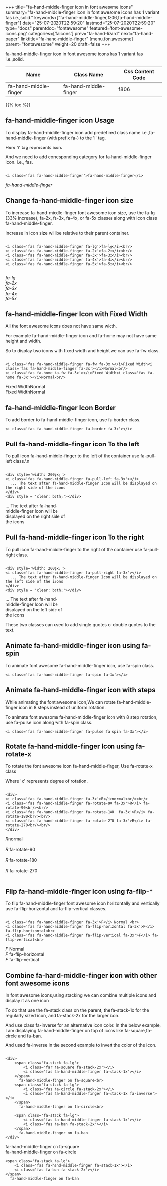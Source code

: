 +++
title="fa-hand-middle-finger icon in font awesome icons"
summary="fa-hand-middle-finger icon in font awesome icons has 1 variant fas i.e.,solid."
keywords=["fa-hand-middle-finger,f806,fa-hand-middle-finger"]
date="25-07-2020T22:59:20"
lastmod="25-07-2020T22:59:20"
type="docs"
parentdoc="fontawesome"
featured='font-awesome-icons.png'
categories=['faicons']
prev="fa-hand-lizard"
next="fa-hand-paper"
linktitle="fa-hand-middle-finger"
[menu.fontawesome]
parent="fontawesome"
weight=20
draft=false
+++


fa-hand-middle-finger icon in font awesome icons has 1 variant fas i.e.,solid.

<div class='table-responsive'><table class='table'><thead><tr><th>Name</th><th>Class Name</th><th>Css Content Code</th></tr></thead><tbody><tr><td>fa-hand-middle-finger</td><td>fa-hand-middle-finger</td><td>f806</td></tr></tbody></table></div>


{{% toc %}}


## fa-hand-middle-finger icon Usage

To display fa-hand-middle-finger icon add predefined class name i.e.,fa-hand-middle-finger (with prefix fa-) to the 'i' tag.

Here 'i' tag represents icon.

And we need to add corresponding category for fa-hand-middle-finger icon. i.e., fas.


```

<i class='fas fa-hand-middle-finger'>fa-hand-middle-finger</i>
```

<i class='fas fa-hand-middle-finger'>fa-hand-middle-finger</i>




## Change fa-hand-middle-finger icon size
To increase fa-hand-middle-finger font awesome icon size, use the fa-lg (33% increase), fa-2x, fa-3x, fa-4x, or fa-5x classes along with icon class fa-hand-middle-finger.

Increase in icon size will be relative to their parent container. 

```

<i class='fas fa-hand-middle-finger fa-lg'>fa-lg</i><br/>
<i class='fas fa-hand-middle-finger fa-2x'>fa-2x</i><br/>
<i class='fas fa-hand-middle-finger fa-3x'>fa-3x</i><br/>
<i class='fas fa-hand-middle-finger fa-4x'>fa-4x</i><br/>
<i class='fas fa-hand-middle-finger fa-5x'>fa-5x</i><br/>
            
```

<i class='fas fa-hand-middle-finger fa-lg'>fa-lg</i><br/>
<i class='fas fa-hand-middle-finger fa-2x'>fa-2x</i><br/>
<i class='fas fa-hand-middle-finger fa-3x'>fa-3x</i><br/>
<i class='fas fa-hand-middle-finger fa-4x'>fa-4x</i><br/>
<i class='fas fa-hand-middle-finger fa-5x'>fa-5x</i><br/>
            



## fa-hand-middle-finger Icon with Fixed Width 

All the font awesome icons does not have same width.

For example fa-hand-middle-finger icon and fa-home may not have same height and width.

So to display two icons with fixed width and height we can use fa-fw class.


```

<i class='fas fa-hand-middle-finger fa-fw fa-3x'></i>Fixed Width<i class='fas fa-hand-middle-finger fa-3x'></i>Normal<br/>
<i class='fas fa-home fa-fw fa-3x'></i>Fixed Width<i class='fas fa-home fa-3x'></i>Normal<br/>
```

<i class='fas fa-hand-middle-finger fa-fw fa-3x'></i>Fixed Width<i class='fas fa-hand-middle-finger fa-3x'></i>Normal<br/>
<i class='fas fa-home fa-fw fa-3x'></i>Fixed Width<i class='fas fa-home fa-3x'></i>Normal<br/>



## fa-hand-middle-finger Icon Border 

To add border to fa-hand-middle-finger icon, use fa-border class.


```
<i class='fas fa-hand-middle-finger fa-border fa-3x'></i>

```
<i class='fas fa-hand-middle-finger fa-border fa-3x'></i>





## Pull fa-hand-middle-finger icon To the left

To pull icon fa-hand-middle-finger to the left of the container use fa-pull-left class.\n

```

<div style='width: 200px;'>
<i class='fas fa-hand-middle-finger fa-pull-left fa-3x'></i>
  ... The text after fa-hand-middle-finger Icon will be displayed on the right side of the icons
</div>
<div style = 'clear: both;'></div>
```

<div style='width: 200px;'>
<i class='fas fa-hand-middle-finger fa-pull-left fa-3x'></i>
  ... The text after fa-hand-middle-finger Icon will be displayed on the right side of the icons
</div>
<div style = 'clear: both;'></div>




## Pull fa-hand-middle-finger icon To the right
To pull icon fa-hand-middle-finger to the right of the container use fa-pull-right class.

```

<div style='width: 200px;'>
<i class='fas fa-hand-middle-finger fa-pull-right fa-3x'></i>
  ... The text after fa-hand-middle-finger Icon will be displayed on the left side of the icons
</div>
<div style = 'clear: both;'></div>
```

<div style='width: 200px;'>
<i class='fas fa-hand-middle-finger fa-pull-right fa-3x'></i>
  ... The text after fa-hand-middle-finger Icon will be displayed on the left side of the icons
</div>
<div style = 'clear: both;'></div>

These two classes can used to add single quotes or double quotes to the text.


## Animate fa-hand-middle-finger icon using fa-spin
To animate font awesome fa-hand-middle-finger icon, use fa-spin class.

```
<i class='fas fa-hand-middle-finger fa-spin fa-3x'></i>
```
<i class='fas fa-hand-middle-finger fa-spin fa-3x'></i>




## Animate fa-hand-middle-finger icon with steps
While animating the font awesome icon,We can rotate fa-hand-middle-finger icon in 8 steps instead of uniform rotation.

To animate font awesome fa-hand-middle-finger icon with 8 step rotation, use fa-pulse icon along with fa-spin class.


```
<i class='fas fa-hand-middle-finger fa-pulse fa-spin fa-3x'></i>

```
<i class='fas fa-hand-middle-finger fa-pulse fa-spin fa-3x'></i>





## Rotate fa-hand-middle-finger Icon using fa-rotate-x
To rotate the font awesome icon fa-hand-middle-finger, Use fa-rotate-x class

Where 'x' represents degree of rotation.


```

<div>
<i class='fas fa-hand-middle-finger fa-3x'>R</i>normal<br/><br/>
<i class='fas fa-hand-middle-finger fa-rotate-90 fa-3x'>R</i> fa-rotate-90<br/><br/> 
<i class='fas fa-hand-middle-finger fa-rotate-180  fa-3x'>R</i> fa-rotate-180<br/><br/> 
<i class='fas fa-hand-middle-finger fa-rotate-270 fa-3x'>R</i> fa-rotate-270<br/><br/>
</div>
```

<div>
<i class='fas fa-hand-middle-finger fa-3x'>R</i>normal<br/><br/>
<i class='fas fa-hand-middle-finger fa-rotate-90 fa-3x'>R</i> fa-rotate-90<br/><br/> 
<i class='fas fa-hand-middle-finger fa-rotate-180  fa-3x'>R</i> fa-rotate-180<br/><br/> 
<i class='fas fa-hand-middle-finger fa-rotate-270 fa-3x'>R</i> fa-rotate-270<br/><br/>
</div>




## Flip fa-hand-middle-finger Icon using fa-flip-*
To flip fa-hand-middle-finger font awesome icon horizontally and vertically use fa-flip-horizontal and fa-flip-vertical classes. 

```

<i class='fas fa-hand-middle-finger fa-3x'>F</i> Normal <br>
<i class='fas fa-hand-middle-finger fa-flip-horizontal fa-3x'>F</i> fa-flip-horizontal<br>
<i class='fas fa-hand-middle-finger fa-flip-vertical fa-3x'>F</i> fa-flip-vertical<br>
```

<i class='fas fa-hand-middle-finger fa-3x'>F</i> Normal <br>
<i class='fas fa-hand-middle-finger fa-flip-horizontal fa-3x'>F</i> fa-flip-horizontal<br>
<i class='fas fa-hand-middle-finger fa-flip-vertical fa-3x'>F</i> fa-flip-vertical<br>




## Combine fa-hand-middle-finger icon with other font awesome icons
In font awesome icons,using stacking we can combine multiple icons and display it as one icon 

To do that use the fa-stack class on the parent, the fa-stack-1x for the regularly sized icon, and fa-stack-2x for the larger icon.

And use class fa-inverse for an alternative icon color. 
In the below example, I am displaying fa-hand-middle-finger on top of icons like fa-square,fa-circle and fa-ban.

And used fa-inverse in the second example to invert the color of the icon.

```

<div>
    <span class='fa-stack fa-lg'>
        <i class='far fa-square fa-stack-2x'></i>
        <i class='fas fa-hand-middle-finger fa-stack-1x'></i>
    </span>
      fa-hand-middle-finger on fa-square<br>
    <span class='fa-stack fa-lg'>
        <i class='fas fa-circle fa-stack-2x'></i>
        <i class='fas fa-hand-middle-finger fa-stack-1x fa-inverse'></i>
    </span>
      fa-hand-middle-finger on fa-circle<br>

    <span class='fa-stack fa-lg'>
        <i class='fas fa-hand-middle-finger fa-stack-1x'></i>
        <i class='fas fa-ban fa-stack-2x'></i>
    </span>
      fa-hand-middle-finger on fa-ban
</div>
```

<div>
    <span class='fa-stack fa-lg'>
        <i class='far fa-square fa-stack-2x'></i>
        <i class='fas fa-hand-middle-finger fa-stack-1x'></i>
    </span>
      fa-hand-middle-finger on fa-square<br>
    <span class='fa-stack fa-lg'>
        <i class='fas fa-circle fa-stack-2x'></i>
        <i class='fas fa-hand-middle-finger fa-stack-1x fa-inverse'></i>
    </span>
      fa-hand-middle-finger on fa-circle<br>

    <span class='fa-stack fa-lg'>
        <i class='fas fa-hand-middle-finger fa-stack-1x'></i>
        <i class='fas fa-ban fa-stack-2x'></i>
    </span>
      fa-hand-middle-finger on fa-ban
</div>






